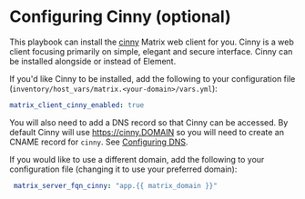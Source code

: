 # Configuring Cinny (optional)

This playbook can install the [cinny](https://github.com/ajbura/cinny) Matrix web client for you.
Cinny is a web client focusing primarily on simple, elegant and secure interface.
Cinny can be installed alongside or instead of Element.

If you'd like Cinny to be installed, add the following to your configuration file (`inventory/host_vars/matrix.<your-domain>/vars.yml`):

```yaml
matrix_client_cinny_enabled: true
```

You will also need to add a DNS record so that Cinny can be accessed.
By default Cinny will use https://cinny.DOMAIN so you will need to create an CNAME record
for `cinny`. See [Configuring DNS](configuring-dns.md).

If you would like to use a different domain, add the following to your configuration file (changing it to use your preferred domain):

```yaml
 matrix_server_fqn_cinny: "app.{{ matrix_domain }}"
```
